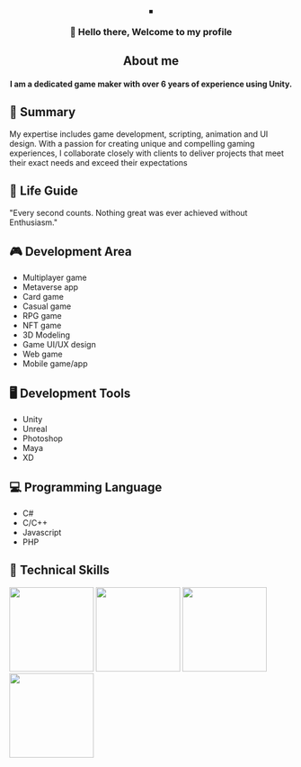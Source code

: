 <p align="center">
  <a href="https:/blight-1115-b.web.app/" target="_blank" rel="noreferrer">
    <img src="https://user-images.githubusercontent.com/125852184/266736830-43c522b0-ec8c-4ef9-8ac0-563007cb3a89.jpg" alt="" border="3px" />
  </a>
</p>

<h3 align="center">
🤗 Hello there, Welcome to my profile
</h3>

<h2 align="center">
 About me
</h2>

<h4 align="center">
 I am a dedicated game maker with over 6 years of experience using Unity.
</h4>

## 🔭 Summary

My expertise includes game development, scripting, animation and UI design.
With a passion for creating unique and compelling gaming experiences, I collaborate closely with clients to deliver projects that meet their exact needs and exceed their expectations

## 🌟 Life Guide
"Every second counts.
Nothing great was ever achieved without Enthusiasm."

## 🎮 Development Area

- Multiplayer game
- Metaverse app
- Card game
- Casual game
- RPG game
- NFT game
- 3D Modeling
- Game UI/UX design
- Web game
- Mobile game/app

## 🖥️ Development Tools
- Unity
- Unreal
- Photoshop
- Maya
- XD

## 💻 Programming Language

- C#
- C/C++
- Javascript
- PHP

## 💼 Technical Skills

<span><img src="https://user-images.githubusercontent.com/125852184/246620765-5085a9a4-7976-41ec-ac1e-a487f648ef71.jpg" width=150px height=150px />
<img src="https://user-images.githubusercontent.com/125852184/246620769-a0944926-ceb7-4160-a5f9-b7c3fce7877a.png" width=150px height=150px />
<img src="https://user-images.githubusercontent.com/125852184/246620770-f22bad53-4544-4db9-8c50-656dc1d032dc.png" width=150px height=150px />
<img src="https://user-images.githubusercontent.com/125852184/246620790-7b8fce96-e675-4111-b9d6-25b031e58b8f.png" width=150px height=150px />
